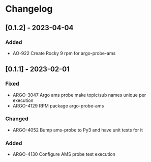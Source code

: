# Changelog

## [0.1.2] - 2023-04-04

### Added

* AO-922 Create Rocky 9 rpm for argo-probe-ams

## [0.1.1] - 2023-02-01

### Fixed

* ARGO-3047 Argo ams probe make topic/sub names unique per execution
* ARGO-4129 RPM package argo-probe-ams

### Changed

* ARGO-4052 Bump ams-probe to Py3 and have unit tests for it

### Added

* ARGO-4130 Configure AMS probe test execution
